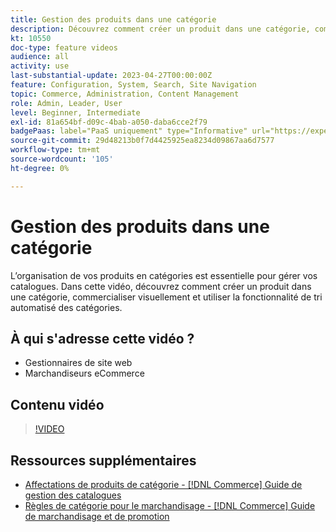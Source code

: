 ```yaml
---
title: Gestion des produits dans une catégorie
description: Découvrez comment créer un produit dans une catégorie, commercialiser visuellement et utiliser la fonctionnalité de tri automatisé des catégories.
kt: 10550
doc-type: feature videos
audience: all
activity: use
last-substantial-update: 2023-04-27T00:00:00Z
feature: Configuration, System, Search, Site Navigation
topic: Commerce, Administration, Content Management
role: Admin, Leader, User
level: Beginner, Intermediate
exl-id: 81a654bf-d09c-4bab-a050-daba6cce2f79
badgePaas: label="PaaS uniquement" type="Informative" url="https://experienceleague.adobe.com/fr/docs/commerce/user-guides/product-solutions" tooltip="S’applique uniquement aux projets Adobe Commerce on Cloud (infrastructure PaaS gérée par Adobe) et aux projets On-premise."
source-git-commit: 29d48213b0f7d4425925ea8234d09867aa6d7577
workflow-type: tm+mt
source-wordcount: '105'
ht-degree: 0%

---
```


# Gestion des produits dans une catégorie

L’organisation de vos produits en catégories est essentielle pour gérer vos catalogues. Dans cette vidéo, découvrez comment créer un produit dans une catégorie, commercialiser visuellement et utiliser la fonctionnalité de tri automatisé des catégories.

## À qui s&#39;adresse cette vidéo ?

- Gestionnaires de site web
- Marchandiseurs eCommerce

## Contenu vidéo

>[!VIDEO](https://video.tv.adobe.com/v/343747?quality=12&learn=on)

## Ressources supplémentaires

- [Affectations de produits de catégorie - [!DNL Commerce] Guide de gestion des catalogues](https://experienceleague.adobe.com/docs/commerce-admin/catalog/categories/products-in-category/categories-product-assignments.html?lang=fr)
- [Règles de catégorie pour le marchandisage - [!DNL Commerce] Guide de marchandisage et de promotion](https://experienceleague.adobe.com/docs/commerce-admin/marketing/merchandising/visual-merch/category-product-rules.html?lang=fr)
